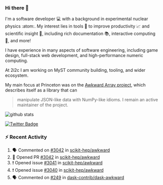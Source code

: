 ### Hi there 👋 

I'm a software developer 💻 with a background in experimental nuclear physics :atom:. My interest lies in tools :wrench: to improve productivity :chart_with_upwards_trend: and scientific insight :telescope:, including rich documentation 📚, interactive computing 🧮, and more! 

I have experience in many aspects of software engineering, including game design, full-stack web development, and high-performance numeric computing. 

At 2i2c I am working on MyST community building, tooling, and wider ecosystem. 

My main focus at Princeton was on the [Awkward Array project](awkward-array.org/), which describes itself as a library that can 
> manipulate JSON-like data with NumPy-like idioms. I remain an active maintainer of the project. 

![github stats](https://github-readme-stats.vercel.app/api?username=agoose77&show_icons=true&hide_rank=true&hide_title=true&bg_color=30,e76445,904e95&text_color=efe3ec&icon_color=efe3ec)
<!--
**agoose77/agoose77** is a ✨ _special_ ✨ repository because its `README.md` (this file) appears on your GitHub profile.

Here are some ideas to get you started:

- 🔭 I’m currently working on ...
- 🌱 I’m currently learning ...
- 👯 I’m looking to collaborate on ...
- 🤔 I’m looking for help with ...
- 💬 Ask me about ...
- 📫 How to reach me: ...
- 😄 Pronouns: ...
- ⚡ Fun fact: ...
-->

[![Twitter Badge](https://img.shields.io/twitter/follow/agoose77?style=flat-square&logo=Twitter&logoColor=white&color=cornflowerblue)](https://twitter.com/agoose77)

### :zap: Recent Activity

<!--START_SECTION:activity-->
1. 🗣 Commented on [#3042](https://github.com/scikit-hep/awkward/pull/3042#issuecomment-1981395784) in [scikit-hep/awkward](https://github.com/scikit-hep/awkward)
2. 💪 Opened PR [#3042](https://github.com/scikit-hep/awkward/pull/3042) in [scikit-hep/awkward](https://github.com/scikit-hep/awkward)
3. ❗ Opened issue [#3041](https://github.com/scikit-hep/awkward/issues/3041) in [scikit-hep/awkward](https://github.com/scikit-hep/awkward)
4. ❗ Opened issue [#3040](https://github.com/scikit-hep/awkward/issues/3040) in [scikit-hep/awkward](https://github.com/scikit-hep/awkward)
5. 🗣 Commented on [#249](https://github.com/dask-contrib/dask-awkward/issues/249#issuecomment-1981179394) in [dask-contrib/dask-awkward](https://github.com/dask-contrib/dask-awkward)
<!--END_SECTION:activity-->

